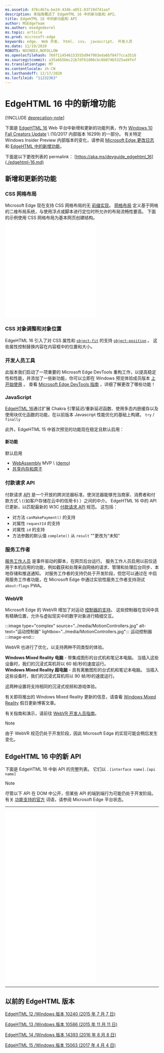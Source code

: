 ```yaml
---
ms.assetid: 476c4b7a-be24-434b-a051-83f19d741aaf
description: 本指南概述了 EdgeHTML 16 中的新功能和 API。
title: EdgeHTML 16 中的新功能和 API
author: MSEdgeTeam
ms.author: msedgedevrel
ms.topic: article
ms.prod: microsoft-edge
keywords: edge， Web 开发， html， css， javascript， 开发人员
ms.date: 11/19/2020
ROBOTS: NOINDEX,NOFOLLOW
ms.openlocfilehash: 7697114546153555d947903eda6bf8477cca3516
ms.sourcegitcommit: a35a6b5bbc21b7df61d08cbc6b074b5325ad4fef
ms.translationtype: MT
ms.contentlocale: zh-CN
ms.lasthandoff: 12/17/2020
ms.locfileid: "11232363"
---
```

# EdgeHTML 16 中的新增功能  

[!INCLUDE [deprecation-note](../../includes/legacy-edge-note.md)]  

下面是 [EdgeHTML 16](https://blogs.windows.com/msedgedev/2017/10/17) Web 平台中新增和更新的功能列表，作为 [Windows 10 Fall Creators Update](https://blogs.windows.com/windowsexperience/2017/10/17/whats-new-windows-10-fall-creators-update) \ (10/2017 内部版本 16299\) 的一部分。  有关特定 Windows Insider Preview 内部版本的变化，请参阅 [Microsoft Edge 更改日志](https://developer.microsoft.com/microsoft-edge/platform/changelog) 和 [EdgeHTML 中的新增功能](../whats-new.md)。  

下面是以下更改列表的 permalink： [https://aka.ms/devguide_edgehtml_16](./edgehtml-16.md)  

## 新增和更新的功能  

### CSS 网格布局  

Microsoft Edge 现在支持 CSS 网格布局的无 [前缀实现](https://www.w3.org/TR/css-grid-1)。  [网格布局](https://developer.mozilla.org/docs/Web/CSS/CSS_Grid_Layout) 定义基于网格的二维布局系统，与使用浮点或脚本进行定位时所允许的布局流畅性要高。  下面的示例使用 CSS 网格布局为基本网页创建结构。  

<iframe height='303' scrolling='no' title='CSS 网格布局' src='//codepen.io/MSEdgeDev/embed/mMQqZX/?height=303&theme-id=23761&default-tab=css,result&embed-version=2' frameborder='no' allowtransparency='true' allowfullscreen='true'>See the Pen <a href='https://codepen.io/MSEdgeDev/pen/mMQqZX/'> CSS Grid Layout by </a> MSEdgeDev <a href='https://codepen.io/MSEdgeDev'> (@MSEdgeDev) on </a> <a href='https://codepen.io'> </a> CodePen.</iframe>  

### CSS 对象调整和对象位置  

EdgeHTML 16 引入了对 CSS 属性和 [`object-fit`](https://developer.mozilla.org/docs/Web/CSS/object-fit) 的支持 [`object-position`](https://developer.mozilla.org/docs/Web/CSS/object-position) 。  这些属性控制替换内容在内容框中的位置和大小。  

### 开发人员工具  

此版本我们启动了一项重要的 Microsoft Edge DevTools 重构工作，以提高稳定性和性能，并添加了一些新功能，你可以立即在 Windows 预览体验成员版本 [上开始使用](https://insider.windows.com) 。  查看 [Microsoft Edge DevTools 指南](../whats-new.md) ，详细了解更改了哪些功能！  

### JavaScript  

[EdgeHTML 16](https://blogs.windows.com/msedgedev/2017/10/31)通过扩展 Chakra 引擎延迟/重新延迟函数、使用多态内嵌缓存以及使用块优化函数的功能，在以前版本 Javascript 性能优化的基础上构建。 `try` / `finally`  

此外，EdgeHTML 15 中首次预览的功能现在稳定且默认启用：  

#### 新功能  

默认启用  

*   [WebAssembly](https://developer.microsoft.com/microsoft-edge/platform/status/webassemblymvp/?q=WebAssembly) MVP \ ([demo](https://webassembly.org/demo)\)   
*   [共享内存和原子](https://developer.microsoft.com/microsoft-edge/platform/status/sharedmemoryandatomics/?q=Atomics)  

### 付款请求 API  

付款请求 [API](../windows-integration/payment-request-api.md) 是一个开放的跨浏览器标准，使浏览器能够充当商家、消费者和付款方式 \ (（如客户存储在云中的信用卡\) ）之间的中介。  EdgeHTML 16 中的 API 已更新，以匹配最新的 W3C [付款请求 API](https://w3c.github.io/payment-request) 规范。  这包括：  

*   对方法 `canMakePayment()` 的支持  
*   对属性 `requestId` 的支持  
*   对属性 `id` 的支持  
*   方法参数的默认值 `complete()` 从 `result` ""更改为"未知"  

### 服务工作者  

[服务工作人员](https://www.w3.org/TR/service-workers-1) 是事件驱动的脚本，在网页后台运行。  服务工作人员启用以前仅适用于本机应用的功能，例如截获和处理来自网络的请求、管理和处理后台同步、本地存储和推送通知。  对服务工作者的支持仍处于开发阶段，但您可以通过在 中启用服务工作者功能，在 Microsoft Edge 中通过实验性服务工作者支持测试 `about:flags` PWA。  

### WebVR  

Microsoft Edge 的 WebVR 增加了对运动 [控制器的支持](https://developer.microsoft.com/windows/mixed-reality/motion_controllers)。  这些控制器在空间中具有精确位置，允许与虚拟现实中的数字对象进行精细交互。  

:::image type="complex" source="../media/MotionControllers.jpg" alt-text="运动控制器" lightbox="../media/MotionControllers.jpg":::
   运动控制器  
:::image-end:::  

WebVR 也进行了优化，以支持两种不同类型的体验。  

**Windows Mixed Reality 电脑** - 带集成图形的台式机和笔记本电脑。  当插入这些设备时，我们的沉浸式耳机将以 60 帧/秒的速度运行。  
**Windows Mixed Reality 超电脑** - 具有离散图形的台式机和笔记本电脑。  当插入这些设备时，我们的沉浸式耳机将以 90 帧/秒的速度运行。  

这两种设置将支持相同的沉浸式视频和游戏体验。  

有关即将推出的 Windows Mixed Reality 更新的信息，请查看 [Windows Mixed Reality](https://blogs.windows.com/windowsexperience/2017/08/28/windows-mixed-reality-holiday-update) 假日更新博客文章。  

有关指南和演示，请前往 [WebVR 开发人员指南](/microsoft-edge/webvr)。  

 > [!NOTE] 
 > 由于 WebVR 规范仍处于开发阶段，因此 Microsoft Edge 的实现可能会稍后发生变化。  

## EdgeHTML 16 中的新 API  

下面是 EdgeHTML 16 中新 API 的完整列表。  它们以 . `[interface name].[api name]`

> [!NOTE] 
> 尽管以下 API 在 DOM 中公开，但某些 API 的端到端行为可能仍处于开发阶段。  有关  [功能支持的官方](https://developer.microsoft.com/microsoft-edge/platform/status) 词语，请参阅 Microsoft Edge 平台状态。  

---  

<iframe height='559' scrolling='no' title='EdgeHTML 16 中的新 API' src='//codepen.io/MSEdgeDev/embed/jLGZZY/?height=559&theme-id=23761&default-tab=result&embed-version=2' frameborder='no' allowtransparency='true' allowfullscreen='true'>See the Pen <a href='https://codepen.io/MSEdgeDev/pen/jLGZZY/'> New API in EdgeHTML 16 </a> by MSEdgeDev (@MSEdgeDev <a href='https://codepen.io/MSEdgeDev'>) on </a> <a href='https://codepen.io'> </a> CodePen.</iframe>  

---  

## 以前的 EdgeHTML 版本  

[EdgeHTML 12 /Windows 版本 10240 (2015 年 7 月 7 日) ](./edgehtml-12.md)  

[EdgeHTML 13 /Windows 版本 10586 (2015 年 11 月 11 日) ](./edgehtml-13.md)  

[EdgeHTML 14 /Windows 版本 14393 (2016 年 8 月 8 日) ](./edgehtml-14.md)  

[EdgeHTML 15 /Windows 版本 15063 (2017 年 4 月 4 日) ](./edgehtml-15.md)  
